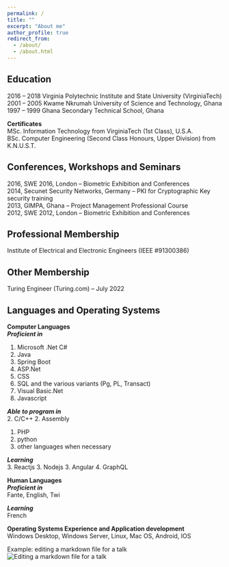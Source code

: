 ```yaml
---
permalink: /
title: ""
excerpt: "About me"
author_profile: true
redirect_from: 
  - /about/
  - /about.html
---
```


Education
------
2016 – 2018       Virginia Polytechnic Institute and State University (VirginiaTech)  
2001 – 2005       Kwame Nkrumah University of Science and Technology, Ghana  
1997 – 1999       Ghana Secondary Technical School, Ghana

**Certificates**   
MSc. Information Technology from VirginiaTech (1st Class), U.S.A.  
BSc. Computer Engineering (Second Class Honours, Upper Division) from K.N.U.S.T.  

Conferences, Workshops and Seminars
------
2016, SWE 2016, London – Biometric Exhibition and Conferences   
2014, Secunet Security Networks, Germany – PKI for Cryptographic Key security training  
2013, GIMPA, Ghana – Project Management Professional Course  
2012, SWE 2012, London – Biometric Exhibition and Conferences  


Professional Membership
------
Institute of Electrical and Electronic Engineers (IEEE #91300386)   


Other Membership
------
Turing Engineer (Turing.com) – July 2022  


Languages and Operating Systems
------
**Computer Languages**  
***Proficient in***  
1. Microsoft .Net C#
1. Java
1. Spring Boot
1. ASP.Net
1. CSS
1. SQL and the various variants (Pg, PL, Transact)
1. Visual Basic.Net
1. Javascript

***Able to program in***  
2. C/C++
2. Assembly
1. PHP
1. python
1. other languages when necessary

***Learning***  
3. Reactjs
3. Nodejs
3. Angular
4. GraphQL

**Human Languages**  
***Proficient in***  
Fante, English, Twi

***Learning***  
French


**Operating Systems Experience and Application development**  
Windows Desktop, Windows Server, Linux, Mac OS, Android, IOS  


Example: editing a markdown file for a talk
![Editing a markdown file for a talk](/images/editing-talk.png)

